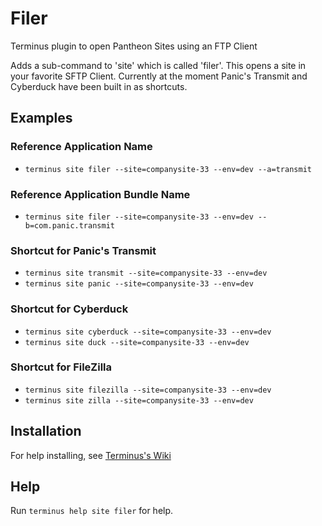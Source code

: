 # Filer

Terminus plugin to open Pantheon Sites using an FTP Client

Adds a sub-command to 'site' which is called 'filer'. This opens a site in your favorite SFTP Client. Currently at the moment Panic's Transmit and Cyberduck have been built in as shortcuts.

## Examples
### Reference Application Name
* `terminus site filer --site=companysite-33 --env=dev --a=transmit`

### Reference Application Bundle Name
* `terminus site filer --site=companysite-33 --env=dev --b=com.panic.transmit`

### Shortcut for Panic's Transmit
* `terminus site transmit --site=companysite-33 --env=dev`
* `terminus site panic --site=companysite-33 --env=dev`

### Shortcut for Cyberduck
* `terminus site cyberduck --site=companysite-33 --env=dev`
* `terminus site duck --site=companysite-33 --env=dev`

### Shortcut for FileZilla
* `terminus site filezilla --site=companysite-33 --env=dev`
* `terminus site zilla --site=companysite-33 --env=dev`

## Installation
For help installing, see [Terminus's Wiki](https://github.com/pantheon-systems/terminus/wiki/Plugins)

## Help
Run `terminus help site filer` for help.
